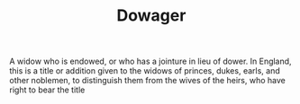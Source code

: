 ---
title: Dowager
letter: D
permalink: "/definitions/bld-dowager.html"
body: A widow who is endowed, or who has a jointure in lieu of dower. In England,
  this is a title or addition given to the widows of princes, dukes, earls, and other
  noblemen, to distinguish them from the wives of the heirs, who have right to bear
  the title
published_at: '2018-07-07'
source: Black's Law Dictionary 2nd Ed (1910)
layout: post
---